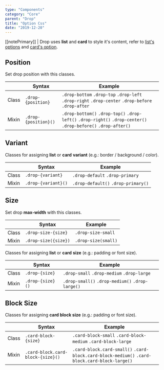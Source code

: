 ```yaml
---
type: "Components"
category: "Core"
parent: "Drop"
title: "Option Css"
date: "2019-12-20"
---
```


[[notePrimary]]
| Drop uses **list** and **card** to style it's content, refer to [list's options](/components/core/list/option-css) and [card's option](/components/core/card/option-css).

## Position

Set drop position with this classes.

|                         | Syntax                                    | Example                       |
| ----------------------- | ----------------------------------------- | ----------------------------- |
| Class                   | `.drop-{position}`                        | `.drop-bottom` `.drop-top` `.drop-left` `.drop-right` `.drop-center` `.drop-before` `.drop-after` |
| Mixin                   | `.drop-{position}()`                      | `.drop-bottom()` `.drop-top()` `.drop-left()` `.drop-right()` `.drop-center()` `.drop-before()` `.drop-after()` |

<demo>
  <demovanilla src="vanilla/components/core/drop/left">
  </demovanilla>
  <demovanilla src="vanilla/components/core/drop/right">
  </demovanilla>
  <demovanilla src="vanilla/components/core/drop/center">
  </demovanilla>
  <demovanilla src="vanilla/components/core/drop/before">
  </demovanilla>
  <demovanilla src="vanilla/components/core/drop/after">
  </demovanilla>
</demo>

## Variant

Classes for assigning **list** or **card** **variant** (e.g.: border / background / color).

<div class="table-scroll">

|                         | Syntax                                    | Example                       |
| ----------------------- | ----------------------------------------- | ----------------------------- |
| Class                   | `.drop-{variant}`                        | `.drop-default` `.drop-primary` |
| Mixin                   | `.drop-{variant}()`                      | `.drop-default()` `.drop-primary()`         |

</div>

<demo>
  <demovanilla src="vanilla/components/core/drop/list-variant">
  </demovanilla>
</demo>

<demo>
  <demovanilla src="vanilla/components/core/drop/card-variant">
  </demovanilla>
</demo>

## Size

Set drop **max-width** with this classes.

<div class="table-scroll">

|                         | Syntax                                    | Example                       |
| ----------------------- | ----------------------------------------- | ----------------------------- |
| Class                   | `.drop-size-{size}`                        | `.drop-size-small`             |
| Mixin                   | `.drop-size({size})`                   | `.drop-size(small)`         |

</div>

Classes for assigning **list** or **card** **size** (e.g.: padding or font size).

<div class="table-scroll">

|                         | Syntax                                    | Example                       |
| ----------------------- | ----------------------------------------- | ----------------------------- |
| Class                   | `.drop-{size}`                           | `.drop-small` `.drop-medium` `.drop-large`|
| Mixin                   | `.drop-{size}()`                         | `.drop-small()` `.drop-medium()` `.drop-large()`         |

</div>

<demo>
  <demovanilla src="vanilla/components/core/drop/list-size">
  </demovanilla>
</demo>

<demo>
  <demovanilla src="vanilla/components/core/drop/card-size">
  </demovanilla>
</demo>

## Block Size

Classes for assigning **card block size** (e.g.: padding or font size).

<div class="table-scroll">

|                         | Syntax                                    | Example                       |
| ----------------------- | ----------------------------------------- | ----------------------------- |
| Class                   | `.card-block-{size}`                           | `.card-block-small` `.card-block-medium` `.card-block-large`|
| Mixin                   | `.card-block.card-block-{size}()`                         | `.card-block.card-small()` `.card-block.card-block-medium()` `.card-block.card-block-large()`         |

</div>

<demo>
  <demovanilla src="vanilla/components/core/drop/block-size">
  </demovanilla>
</demo>

